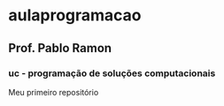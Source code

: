 # aulaprogramacao
## Prof. Pablo Ramon 
### uc - programação de soluções computacionais 
Meu primeiro repositório

